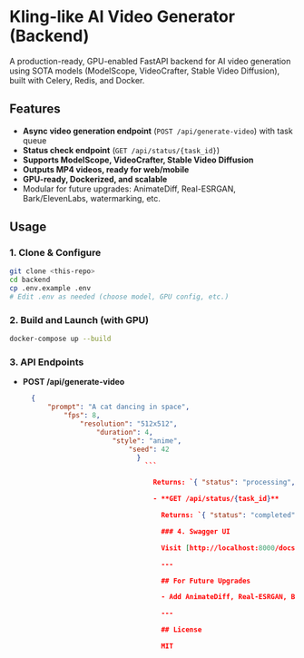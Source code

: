 # Kling-like AI Video Generator (Backend)

A production-ready, GPU-enabled FastAPI backend for AI video generation using SOTA models (ModelScope, VideoCrafter, Stable Video Diffusion), built with Celery, Redis, and Docker.

## Features

- **Async video generation endpoint** (`POST /api/generate-video`) with task queue
- **Status check endpoint** (`GET /api/status/{task_id}`)
- **Supports ModelScope, VideoCrafter, Stable Video Diffusion**
- **Outputs MP4 videos, ready for web/mobile**
- **GPU-ready, Dockerized, and scalable**
- Modular for future upgrades: AnimateDiff, Real-ESRGAN, Bark/ElevenLabs, watermarking, etc.

## Usage

### 1. Clone & Configure

```bash
git clone <this-repo>
cd backend
cp .env.example .env
# Edit .env as needed (choose model, GPU config, etc.)
```

### 2. Build and Launch (with GPU)

```bash
docker-compose up --build
```

### 3. API Endpoints

- **POST /api/generate-video**

  ```json
    {
        "prompt": "A cat dancing in space",
            "fps": 8,
                "resolution": "512x512",
                    "duration": 4,
                        "style": "anime",
                            "seed": 42
                              }
                                ```

                                  Returns: `{ "status": "processing", "task_id": "<id>" }`

                                  - **GET /api/status/{task_id}**

                                    Returns: `{ "status": "completed", "video_url": "/outputs/<id>.mp4" }`

                                    ### 4. Swagger UI

                                    Visit [http://localhost:8000/docs](http://localhost:8000/docs) for API documentation.

                                    ---

                                    ## For Future Upgrades

                                    - Add AnimateDiff, Real-ESRGAN, Bark, watermarking by extending `app/models/generator.py` and `utils/video_io.py`.

                                    ---

                                    ## License

                                    MIT
